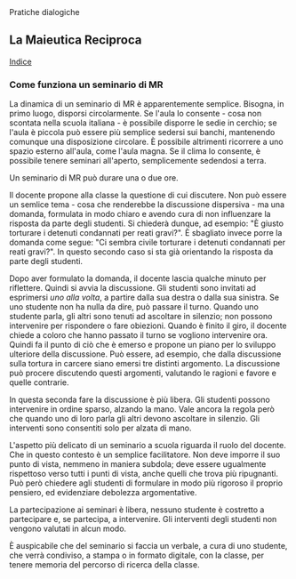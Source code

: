 <link rel="stylesheet" href="https://antonio-vigilante.github.io/filosofia/assets/style.css">

<div class="button green">
Pratiche dialogiche
</div>

## La Maieutica Reciproca 

[Indice](index)

### Come funziona un seminario di MR 

La dinamica di un seminario di MR è apparentemente semplice.
Bisogna, in primo luogo, disporsi circolarmente. Se l'aula lo consente - cosa non scontata nella scuola italiana - è possibile disporre le sedie in cerchio; se l'aula è piccola può essere più semplice sedersi sui banchi, mantenendo comunque una disposizione circolare. È possibile altrimenti ricorrere a uno spazio esterno all'aula, come l'aula magna. Se il clima lo consente, è possibile tenere seminari all'aperto, semplicemente sedendosi a terra.

Un seminario di MR può durare una o due ore.

Il docente propone alla classe la questione di cui discutere. Non può essere un semlice tema - cosa che renderebbe la discussione dispersiva - ma una domanda, formulata in modo chiaro e avendo cura di non influenzare la risposta da parte degli studenti. Si chiederà dunque, ad esempio: "È giusto torturare i detenuti condannati per reati gravi?". È sbagliato invece porre la domanda come segue: "Ci sembra civile torturare i detenuti condannati per reati gravi?". In questo secondo caso si sta già orientando la risposta da parte degli studenti.

Dopo aver formulato la domanda, il docente lascia qualche minuto per riflettere. Quindi si avvia la discussione. Gli studenti sono invitati ad esprimersi _uno alla volta_, a partire dalla sua destra o dalla sua sinistra. Se uno studente non ha nulla da dire, può passare il turno. Quando uno studente parla, gli altri sono tenuti ad ascoltare in silenzio; non possono intervenire per rispondere o fare obiezioni. Quando è finito il giro, il docente chiede a coloro che hanno passato il turno se vogliono intervenire ora. Quindi fa il punto di ciò che è emerso e propone un piano per lo sviluppo ulteriore della discussione. Può essere, ad esempio, che dalla discussione sulla tortura in carcere siano emersi tre distinti argomento. La discussione può procere discutendo questi argomenti, valutando le ragioni e favore e quelle contrarie.

In questa seconda fare la discussione è più libera. Gli studenti possono intervenire in ordine sparso, alzando la mano. Vale ancora la regola però che quando uno di loro parla gli altri devono ascoltare in silenzio. Gli interventi sono consentiti solo per alzata di mano. 

L'aspetto più delicato di un seminario a scuola riguarda il ruolo del docente. Che in questo contesto è un semplice facilitatore. Non deve imporre il suo punto di vista, nemmeno in maniera subdola; deve essere ugualmente rispettoso verso tutti i punti di vista, anche quelli che trova più ripugnanti. Può però chiedere agli studenti di formulare in modo più rigoroso il proprio pensiero, ed evidenziare debolezza argomentative.

La partecipazione ai seminari è libera, nessuno studente è costretto a partecipare e, se partecipa, a intervenire. Gli interventi degli studenti non vengono valutati in alcun modo.

È auspicabile che del seminario si faccia un verbale, a cura di uno studente, che verrà condiviso, a stampa o in formato digitale, con la classe, per tenere memoria del percorso di ricerca della classe.

 
